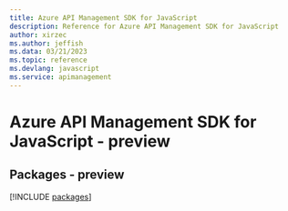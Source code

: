 ```yaml
---
title: Azure API Management SDK for JavaScript
description: Reference for Azure API Management SDK for JavaScript
author: xirzec
ms.author: jeffish
ms.data: 03/21/2023
ms.topic: reference
ms.devlang: javascript
ms.service: apimanagement
---
```

# Azure API Management SDK for JavaScript - preview
## Packages - preview
[!INCLUDE [packages](api-management-index.md)]